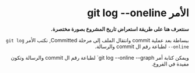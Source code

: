 <div  dir="rtl">

#  الأمر git log --oneline

**سنتعرف هنا على طريقة استعراض تاريخ المشروع بصورة مختصرة.**

ببساطة بعد عملية commit وانتقال الملف إلى مرحلة Committed, نكتب الأمر `git log --online` لطباعة رقم ال commit والرسالة.

ويمكن كتابة أمر git log --online --graph` لطباعة رقم ال commit والرسالة وتكون مفيدة في الفروع.

 </div>